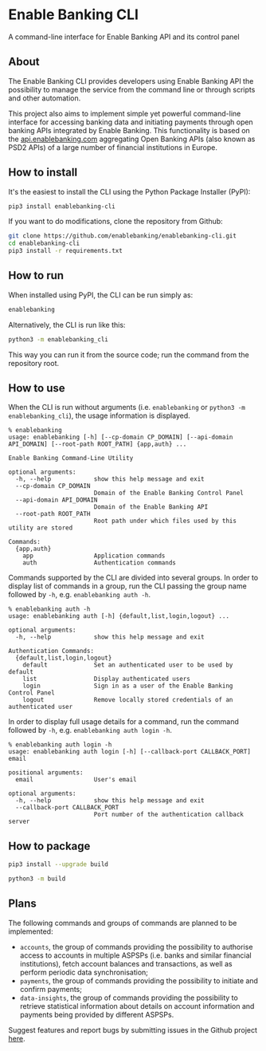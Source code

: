 # Enable Banking CLI

A command-line interface for Enable Banking API and its control panel

## About

The Enable Banking CLI provides developers using Enable Banking API the possibility to manage the
service from the command line or through scripts and other automation.

This project also aims to implement simple yet powerful command-line interface for accessing banking
data and initiating payments through open banking APIs integrated by Enable Banking. This functionality
is based on the [api.enablebanking.com](https://api.enablebanking.com/) aggregating Open Banking APIs
(also known as PSD2 APIs) of a large number of financial institutions in Europe.

## How to install

It's the easiest to install the CLI using the Python Package Installer (PyPI):

```sh
pip3 install enablebanking-cli
```

If you want to do modifications, clone the repository from Github:

```sh
git clone https://github.com/enablebanking/enablebanking-cli.git
cd enablebanking-cli
pip3 install -r requirements.txt
```

## How to run

When installed using PyPI, the CLI can be run simply as:

```sh
enablebanking
```

Alternatively, the CLI is run like this:

```sh
python3 -m enablebanking_cli
```

This way you can run it from the source code; run the command from the repository root.

## How to use

When the CLI is run without arguments (i.e. `enablebanking` or `python3 -m enablebanking_cli`), the
usage information is displayed.

```
% enablebanking
usage: enablebanking [-h] [--cp-domain CP_DOMAIN] [--api-domain API_DOMAIN] [--root-path ROOT_PATH] {app,auth} ...

Enable Banking Command-Line Utility

optional arguments:
  -h, --help            show this help message and exit
  --cp-domain CP_DOMAIN
                        Domain of the Enable Banking Control Panel
  --api-domain API_DOMAIN
                        Domain of the Enable Banking API
  --root-path ROOT_PATH
                        Root path under which files used by this utility are stored

Commands:
  {app,auth}
    app                 Application commands
    auth                Authentication commands
```

Commands supported by the CLI are divided into several groups. In order to display list of commands in
a group, run the CLI passing the group name followed by `-h`, e.g. `enablebanking auth -h`.

```
% enablebanking auth -h
usage: enablebanking auth [-h] {default,list,login,logout} ...

optional arguments:
  -h, --help            show this help message and exit

Authentication Commands:
  {default,list,login,logout}
    default             Set an authenticated user to be used by default
    list                Display authenticated users
    login               Sign in as a user of the Enable Banking Control Panel
    logout              Remove locally stored credentials of an authenticated user
```

In order to display full usage details for a command, run the command followed by `-h`, e.g.
`enablebanking auth login -h`.

```
% enablebanking auth login -h
usage: enablebanking auth login [-h] [--callback-port CALLBACK_PORT] email

positional arguments:
  email                 User's email

optional arguments:
  -h, --help            show this help message and exit
  --callback-port CALLBACK_PORT
                        Port number of the authentication callback server
```

## How to package

```sh
pip3 install --upgrade build
```

```sh
python3 -m build
```

## Plans

The following commands and groups of commands are planned to be implemented:

- `accounts`, the group of commands providing the possibility to authorise access to accounts in
  multiple ASPSPs (i.e. banks and similar financial institutions), fetch account balances and
  transactions, as well as perform periodic data synchronisation;
- `payments`, the group of commands providing the possibility to initiate and confirm payments;
- `data-insights`, the group of commands providing the possibility to retrieve statistical information
  about details on account information and payments being provided by different ASPSPs.

Suggest features and report bugs by submitting issues in the Github project [here](https://github.com/enablebanking/enablebanking-cli/issues/new).
